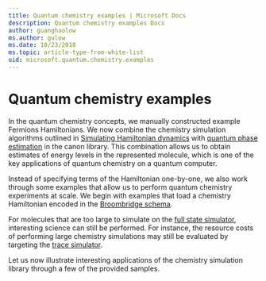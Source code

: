 ```yaml
---
title: Quantum chemistry examples | Microsoft Docs
description: Quantum chemistry examples Docs
author: guanghaolow
ms.author: gulow
ms.date: 10/23/2018
ms.topic: article-type-from-white-list
uid: microsoft.quantum.chemistry.examples
---
```


# Quantum chemistry examples

In the quantum chemistry concepts, we manually constructed example Fermions Hamiltonians. We now combine the chemistry simulation algorithms outlined in [Simulating Hamiltonian dynamics](xref:microsoft.quantum.libraries.standard.algorithms) with [quantum phase estimation](xref:microsoft.quantum.libraries.characterization) in the canon library. This combination allows us to obtain  estimates of energy levels in the represented molecule, which is one of the key applications of quantum chemistry on a quantum computer. 

Instead of specifying terms of the Hamiltonian one-by-one, we also work through some examples that allow us to perform quantum chemistry experiments at scale. We begin with examples that load a chemistry Hamiltonian encoded in the [Broombridge schema](xref:quantum.libraries.chemistry.schema.spec).

For molecules that are too large to simulate on the [full state simulator](xref:microsoft.quantum.machines.full-state-simulator), interesting science can still be performed. For instance, the resource costs of performing large chemistry simulations may still be evaluated by targeting the [trace simulator](xref:microsoft.quantum.machines.qc-trace-simulator.intro).

Let us now illustrate interesting applications of the chemistry simulation library through a few of the provided samples.